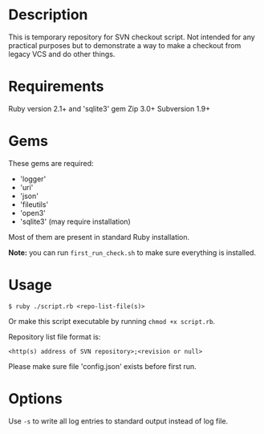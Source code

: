 Description
===========
This is temporary repository for SVN checkout script.
Not intended for any practical purposes but to demonstrate a way to make a checkout from legacy VCS and do other things.

Requirements
============
Ruby version 2.1+ and 'sqlite3' gem
Zip 3.0+
Subversion 1.9+

Gems
====
These gems are required:

- 'logger'
- 'uri'
- 'json'
- 'fileutils'
- 'open3'
- 'sqlite3' (may require installation)

Most of them are present in standard Ruby installation.

**Note:** you can run `first_run_check.sh` to make sure everything is installed. 

Usage
=====
~~~
$ ruby ./script.rb <repo-list-file(s)>
~~~
Or make this script executable by running `chmod +x script.rb`.

Repository list file format is:
~~~
<http(s) address of SVN repository>;<revision or null>
~~~
Please make sure file 'config.json' exists before first run.

Options
=======
Use `-s` to write all log entries to standard output instead of log file.

